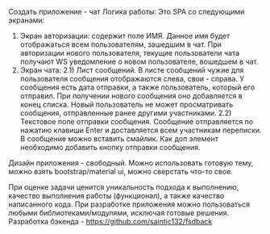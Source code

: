 Создать приложение - чат
Логика работы: Это SPA со следующими экранами:
 1) Экран авторизации: содержит поле ИМЯ. Данное имя будет отображаться всем пользователям, зашедшим в чат. При авторизации нового пользователя, текущие пользователи чата получают WS уведомление о новом пользователе, вошедшем в чат.
 2) Экран чата:
  2.1) Лист сообщений. В листе сообщений чужие для пользователя сообщения отображаются слева, свои - справа. У сообщения есть дата отправки, а также пользователь, который его отправил. При получении нового сообщения оно добавляется в конец списка. Новый пользователь не может просматривать сообщения, отправленные ранее другими участниками.
  2.2) Текстовое поле отправки сообщения. Сообщение отправляется по нажатию клавиши Enter и доставляется всем участникам переписки. В сообщение можно вставить смайлик. Как доп элемент необходимо добавить кнопку отправки сообщения.
  
Дизайн приложения - свободный. Можно использовать готовую тему, можно взять bootstrap/material ui, можно сверстать что-то свое.

При оценке задачи ценится уникальность подхода к выполнению, качество выполнения работы (функционал), а также качество написанного кода.
При разработке приложения можно пользоваться любыми библиотеками/модулями, исключая готовые решения.
Разработка бэкенда - https://github.com/saintic132/fsdback
